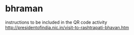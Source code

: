 # bhraman

instructions to be included in the QR code activity http://presidentofindia.nic.in/visit-to-rashtrapati-bhavan.htm
